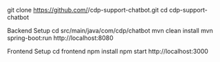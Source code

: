 git clone https://github.com/<your-github-username>/cdp-support-chatbot.git
cd cdp-support-chatbot

Backend Setup
cd src/main/java/com/cdp/chatbot
mvn clean install
mvn spring-boot:run
http://localhost:8080

Frontend Setup
cd frontend
npm install
npm start
http://localhost:3000
